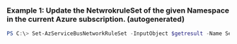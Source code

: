 ### Example 1: Update the NetwrokruleSet of the given Namespace in the current Azure subscription. (autogenerated)
```powershell
PS C:\> Set-AzServiceBusNetworkRuleSet -InputObject $getresult -Name ServiceBus-Namespace1-1375 -ResourceGroupName v-ajnavtest
```

